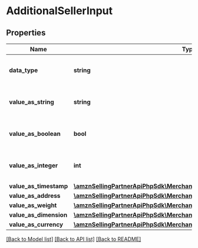# AdditionalSellerInput

## Properties
Name | Type | Description | Notes
------------ | ------------- | ------------- | -------------
**data_type** | **string** | The data type of the additional information. | [optional] 
**value_as_string** | **string** | The value when the data type is string. | [optional] 
**value_as_boolean** | **bool** | The value when the data type is boolean. | [optional] 
**value_as_integer** | **int** | The value when the data type is integer. | [optional] 
**value_as_timestamp** | [**\amznSellingPartnerApiPhpSdk\MerchantFulfillmentV0\Model\Timestamp**](Timestamp.md) |  | [optional] 
**value_as_address** | [**\amznSellingPartnerApiPhpSdk\MerchantFulfillmentV0\Model\Address**](Address.md) |  | [optional] 
**value_as_weight** | [**\amznSellingPartnerApiPhpSdk\MerchantFulfillmentV0\Model\Weight**](Weight.md) |  | [optional] 
**value_as_dimension** | [**\amznSellingPartnerApiPhpSdk\MerchantFulfillmentV0\Model\Length**](Length.md) |  | [optional] 
**value_as_currency** | [**\amznSellingPartnerApiPhpSdk\MerchantFulfillmentV0\Model\CurrencyAmount**](CurrencyAmount.md) |  | [optional] 

[[Back to Model list]](../../README.md#documentation-for-models) [[Back to API list]](../../README.md#documentation-for-api-endpoints) [[Back to README]](../../README.md)

